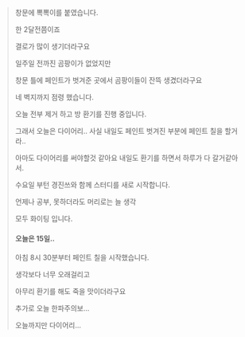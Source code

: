 > 창문에 뽁뽁이를 붙였습니다.
>
> 한 2달전쯤이죠
>
> 결로가 많이 생기더라구요
>
> 일주일 전까진 곰팡이가 없었지만
>
> 창문 틀에 페인트가 벗겨준 곳에서 곰팡이들이 잔뜩 생겼더라구요
>
> 네 벽지까지 점령 했습니다.
>
> 오늘 전부 제거 하고 방 환기를 진행 중입니다.
>
> 그래서 오늘은 다이어리.. 사실 내일도 페인트 벗겨진 부분에 페인트 칠을 할거라..
>
> 아마도 다이어리를 써야할것 같아요 내일도 환기를 하면서 하루가 다 갈거같아서.
>
> 수요일 부턴 경진쓰와 함께 스터디를 새로 시작합니다.
>
> 언제나 공부, 못하더라도 머리로는 늘 생각
>
> 모두 화이팅 입니다.
>
> #### 오늘은 15일..
>
> 아침 8시 30분부터 페인트 칠을 시작했습니다.
>
> 생각보다 너무 오래걸리고
>
> 아무리 환기를 해도 죽을 맛이더라구요
>
> 추가로 오늘 한파주의보...
>
> 오늘까지만 다이어리...
